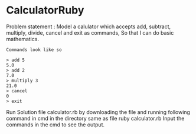 # CalculatorRuby

Problem statement : 
    Model a calulator which accepts add, subtract, multiply, divide, cancel and exit as commands,
    So that I can do basic mathematics.

    Commands look like so

    > add 5
    5.0
    > add 2
    7.0
    > multiply 3
    21.0
    > cancel
    0
    > exit
    
 Run Solution file calculator.rb by downloading the file and running following command in cmd in the directory same as file
        ruby calculator.rb
 Input the commands in the cmd to see the output.
